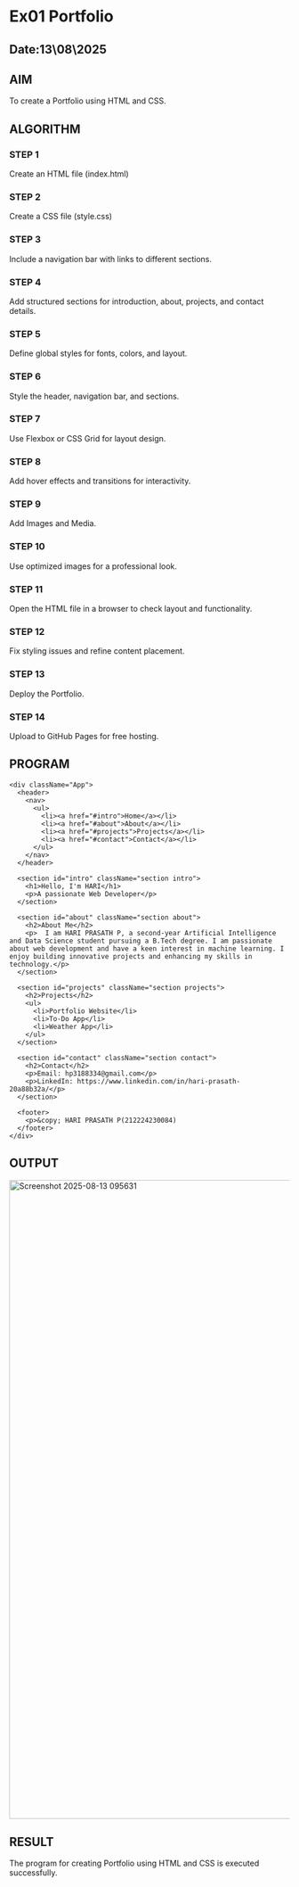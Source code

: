 # Ex01 Portfolio
## Date:13\08\2025

## AIM
To create a Portfolio using HTML and CSS.

## ALGORITHM
### STEP 1
Create an HTML file (index.html)

### STEP 2
Create a CSS file (style.css)

### STEP 3
Include a navigation bar with links to different sections.

### STEP 4
Add structured sections for introduction, about, projects, and contact details.

### STEP 5
Define global styles for fonts, colors, and layout.

### STEP 6
Style the header, navigation bar, and sections.

### STEP 7
Use Flexbox or CSS Grid for layout design.

### STEP 8
Add hover effects and transitions for interactivity.

### STEP 9
Add Images and Media.

### STEP 10
Use optimized images for a professional look.

### STEP 11
Open the HTML file in a browser to check layout and functionality.

### STEP 12
Fix styling issues and refine content placement.

### STEP 13
Deploy the Portfolio.

### STEP 14
Upload to GitHub Pages for free hosting.

## PROGRAM
<html>
  <head>
    <link href="app.css" rel="stylesheet">
  </head>
  <body>
    
    <div className="App">
      <header>
        <nav>
          <ul>
            <li><a href="#intro">Home</a></li>
            <li><a href="#about">About</a></li>
            <li><a href="#projects">Projects</a></li>
            <li><a href="#contact">Contact</a></li>
          </ul>
        </nav>
      </header>

      <section id="intro" className="section intro">
        <h1>Hello, I'm HARI</h1>
        <p>A passionate Web Developer</p>
      </section>

      <section id="about" className="section about">
        <h2>About Me</h2>
        <p>  I am HARI PRASATH P, a second-year Artificial Intelligence and Data Science student pursuing a B.Tech degree. I am passionate about web development and have a keen interest in machine learning. I enjoy building innovative projects and enhancing my skills in technology.</p>
      </section>

      <section id="projects" className="section projects">
        <h2>Projects</h2>
        <ul>
          <li>Portfolio Website</li>
          <li>To-Do App</li>
          <li>Weather App</li>
        </ul>
      </section>

      <section id="contact" className="section contact">
        <h2>Contact</h2>
        <p>Email: hp3188334@gmail.com</p>
        <p>LinkedIn: https://www.linkedin.com/in/hari-prasath-20a88b32a/</p>
      </section>

      <footer>
        <p>&copy; HARI PRASATH P(212224230084)
      </footer>
    </div>
  </body>
</html>

## OUTPUT
<img width="1918" height="1146" alt="Screenshot 2025-08-13 095631" src="https://github.com/user-attachments/assets/31162aff-2990-4bfb-a2e1-5fc005d4d339" />


## RESULT
The program for creating Portfolio using HTML and CSS is executed successfully.
